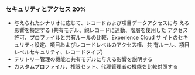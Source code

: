### セキュリティとアクセス 20%

- 与えられたシナリオに応じて、レコードおよび項目データアクセスに与 える影響を特定する (共有モデル、親レコードに連動、階層を使用した アクセス許可、プロファイルと共有ルールの比較、Experience Cloud サ イトのセキュリティ設定、項目およびレコードレベルのアクセス権、共 有ルール、項目レベルセキュリティ、レコードタイプ) 
- テリトリー管理の機能と共有モデルに与える影響を説明する 
- カスタムプロファイル、権限セット、代理管理者の機能を比較対照する
